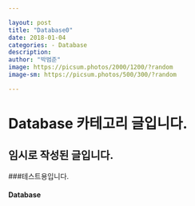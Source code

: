 ```yaml
---

layout: post  
title: "Database0"  
date: 2018-01-04  
categories: - Database  
description:  
author: "박범준"  
image: https://picsum.photos/2000/1200/?random  
image-sm: https://picsum.photos/500/300/?random

---
```


Database 카테고리 글입니다.
===========================

임시로 작성된 글입니다.
-----------------------

###테스트용입니다.

#### Database

